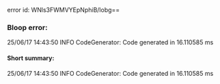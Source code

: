 error id: WNls3FWMVYEpNphiB/lobg==
### Bloop error:

25/06/17 14:43:50 INFO CodeGenerator: Code generated in 16.110585 ms
#### Short summary: 

25/06/17 14:43:50 INFO CodeGenerator: Code generated in 16.110585 ms